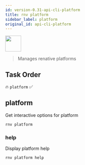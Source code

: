 ```yaml
---
id: version-0.31-api-cli-platform
title: rnv platform
sidebar_label: platform
original_id: api-cli-platform
---
```


<img src="https://renative.org/img/ic_cli.png" width=50 height=50 />

> Manages renative platforms

## Task Order

🔥 `platform` ✅

## platform

Get interactive options for platform

```bash
rnv platform
```

### help

Display platform help

```bash
rnv platform help
```
